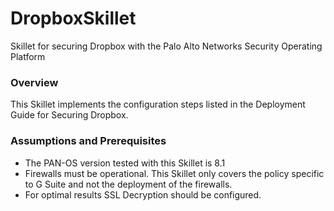 # DropboxSkillet
Skillet for securing Dropbox with the Palo Alto Networks Security Operating Platform

### Overview
This Skillet implements the configuration steps listed in the Deployment Guide for Securing Dropbox.

### Assumptions and Prerequisites

- The PAN-OS version tested with this Skillet is 8.1
- Firewalls must be operational. This Skillet only covers the policy specific to G Suite and not the
deployment of the firewalls.
- For optimal results SSL Decryption should be configured.